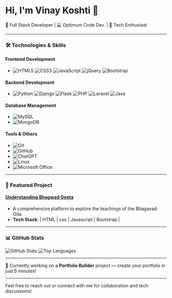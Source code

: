 # Hi, I'm Vinay Koshti 👋

🚀 Full Stack Developer | 💻 Optimum Code Dev. | 🌟 Tech Enthusiast

---

### 🛠 Technologies & Skills

#### Frontend Development
- ![HTML5](https://img.shields.io/badge/-HTML5-E34F26?style=for-the-badge&logo=html5&logoColor=white&width=120)
 ![CSS3](https://img.shields.io/badge/-CSS3-1572B6?style=for-the-badge&logo=css3&logoColor=white&width=120)
 ![JavaScript](https://img.shields.io/badge/-JavaScript-F7DF1E?style=for-the-badge&logo=javascript&logoColor=black&width=120)
 ![jQuery](https://img.shields.io/badge/-jQuery-0769AD?style=for-the-badge&logo=jquery&logoColor=white&width=120)
 ![Bootstrap](https://img.shields.io/badge/-Bootstrap-563D7C?style=for-the-badge&logo=bootstrap&logoColor=white&width=120)

#### Backend Development
- ![Python](https://img.shields.io/badge/-Python-3776AB?style=for-the-badge&logo=python&logoColor=white&width=120)
 ![Django](https://img.shields.io/badge/-Django-092E20?style=for-the-badge&logo=django&logoColor=white&width=120)
 ![Flask](https://img.shields.io/badge/-Flask-000000?style=for-the-badge&logo=flask&logoColor=white&width=120)
 ![PHP](https://img.shields.io/badge/-PHP-777BB4?style=for-the-badge&logo=php&logoColor=white&width=120)
 ![Laravel](https://img.shields.io/badge/-Laravel-FF2D20?style=for-the-badge&logo=laravel&logoColor=white&width=120)
 ![Java](https://img.shields.io/badge/-Java-007396?style=for-the-badge&logo=java&logoColor=white&width=120)

#### Database Management
- ![MySQL](https://img.shields.io/badge/-MySQL-4479A1?style=for-the-badge&logo=mysql&logoColor=white&width=120)
- ![MongoDB](https://img.shields.io/badge/-MongoDB-47A248?style=for-the-badge&logo=mongodb&logoColor=white&width=120)

#### Tools & Others
- ![Git](https://img.shields.io/badge/-Git-F05032?style=for-the-badge&logo=git&logoColor=white&width=120)
- ![GitHub](https://img.shields.io/badge/-GitHub-181717?style=for-the-badge&logo=github&logoColor=white&width=120)
- ![ChatGPT](https://img.shields.io/badge/-ChatGPT-41B883?style=for-the-badge&logo=openai&logoColor=white&width=120)
- ![Linux](https://img.shields.io/badge/-Linux-FCC624?style=for-the-badge&logo=linux&logoColor=black&width=120)
- ![Microsoft Office](https://img.shields.io/badge/-Microsoft%20Office-D83B01?style=for-the-badge&logo=microsoft-office&logoColor=white&width=120)

---

### 🚀 Featured Project

#### [Understanding Bhagwad Geeta](https://bhagwatgeeta.netlify.app/)
- A comprehensive platform to explore the teachings of the Bhagavad Gita.
- **Tech Stack**: 
  |     HTML      |      css     |  Javascript |   Bootstrap  |
   
---

### 📊 GitHub Stats

![GitHub Stats](https://github-readme-stats.vercel.app/api?username=Vinayrk2&show_icons=true&theme=radical)
![Top Languages](https://github-readme-stats.vercel.app/api/top-langs/?username=Vinayrk2&layout=compact&theme=radical)

---

🔭 Currently working on a **Portfolio Builder** project — create your portfolio in just 5 minutes!

---

Feel free to reach out or connect with me for collaboration and tech discussions!
